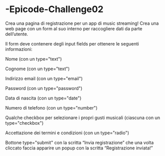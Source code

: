 # -Epicode-Challenge02

Crea una pagina di registrazione per un app di music streaming!
Crea una web page con un form al suo interno per raccogliere dati da parte dell’utente.

Il form deve contenere degli input fields per ottenere le seguenti informazioni:

Nome (con un type="text")

Cognome (con un type="text")

Indirizzo email (con un type="email")

Password (con un type="password")

Data di nascita (con un type="date")

Numero di telefono (con un type="number")

Qualche checkbox per selezionare i propri gusti musicali (ciascuna con un type="checkbox")

Accettazione dei termini e condizioni (con un type="radio")

Bottone type="submit" con la scritta “Invia registrazione” che una volta cliccato faccia apparire un popup con la scritta “Registrazione inviata!”
